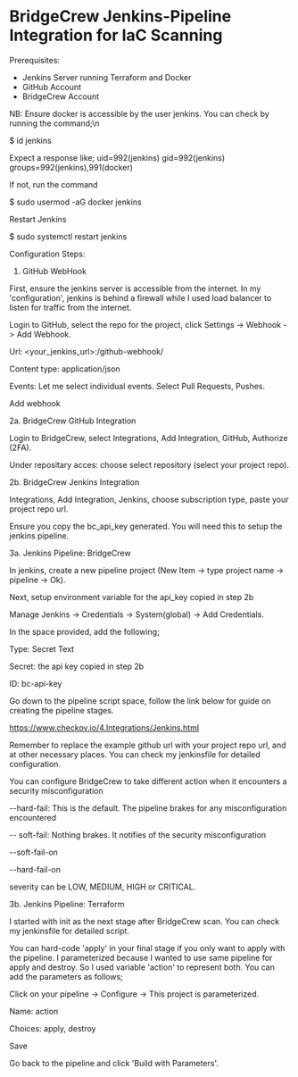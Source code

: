 <!DOCTYPE html>
<html>
<head>
 
</head>
<body>

# BridgeCrew Jenkins-Pipeline Integration for IaC Scanning

Prerequisites:

- Jenkins Server running Terraform and Docker
- GitHub Account
- BridgeCrew Account

NB: Ensure docker is accessible by the user jenkins. You can check by running the command;\n
<head>$ id jenkins</head>

Expect a response like; uid=992(jenkins) gid=992(jenkins) groups=992(jenkins),991(docker)

If not, run the command

$ sudo usermod -aG docker jenkins

Restart Jenkins

$ sudo systemctl restart jenkins

Configuration Steps:

1. GitHub WebHook

First, ensure the jenkins server is accessible from the internet. In my 'configuration', jenkins is behind a firewall while I used load balancer to listen for traffic from the internet. 

Login to GitHub, select the repo for the project, click Settings -> Webhook -> Add Webhook. 

Url: <your_jenkins_url>:<port>/github-webhook/

Content type: application/json

Events: Let me select individual events. Select Pull Requests, Pushes. 

Add webhook

2a. BridgeCrew GitHub Integration

Login to BridgeCrew, select Integrations, Add Integration, GitHub, Authorize (2FA).

Under repositary acces: choose select repository (select your project repo). 


2b. BridgeCrew Jenkins Integration

Integrations, Add Integration, Jenkins, choose subscription type, paste your project repo url. 

Ensure you copy the bc_api_key generated. You will need this to setup the jenkins pipeline.

3a. Jenkins Pipeline: BridgeCrew

In jenkins, create a new pipeline project (New Item -> type project name -> pipeline -> Ok). 

Next, setup environment variable for the api_key copied in step 2b

Manage Jenkins -> Credentials -> System(global) -> Add Credentials. 

In the space provided, add the following;

Type: Secret Text

Secret: the api key copied in step 2b

ID: bc-api-key

Go down to the pipeline script space, follow the link below for guide on creating the pipeline stages.

https://www.checkov.io/4.Integrations/Jenkins.html

Remember to replace the example github url with your project repo url, and at other necessary places. You can check my jenkinsfile for detailed configuration. 

You can configure BridgeCrew to take different action when it encounters a security misconfiguration

--hard-fail: This is the default. The pipeline brakes for any misconfiguration encountered

-- soft-fail: Nothing brakes. It notifies of the security misconfiguration

--soft-fail-on <severity>

--hard-fail-on <severity>

severity can be LOW, MEDIUM, HIGH or CRITICAL. 

3b. Jenkins Pipeline: Terraform

I started with init as the next stage after BridgeCrew scan. You can check my jenkinsfile for detailed script. 

You can hard-code 'apply' in your final stage if you only want to apply with the pipeline. I parameterized because I wanted to use same pipeline for apply and destroy. So I used variable 'action' to represent both. You can add the parameters as follows;

Click on your pipeline -> Configure -> This project is parameterized.

Name: action

Choices: apply, destroy

Save

Go back to the pipeline and click 'Build with Parameters'.

</body>
</html>